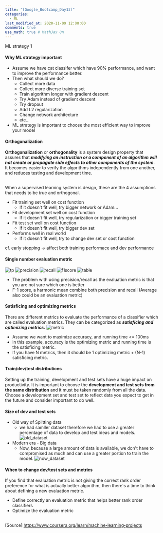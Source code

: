 ```yaml
---
title: "[Google_Bootcamp_Day13]"
categories: 
  - ML
last_modified_at: 2020-11-09 12:00:00
comments: true
use_math: true # MathJax On
---
```


ML strategy 1

#### Why ML strategy important

- Assume we have cat classifer which have 90% performance, and want to improve the performance better.
- Then what should we do?
  - Collect more data
  - Collect more diverse training set
  - Train algorithm longer with gradient descent
  - Try Adam instead of gradient descent
  - Try dropout
  - Add L2 regularization
  - Change network architecture
  - etc...
- ML strategy is important to choose the most efficient way to improve your model

#### Orthogonalization

**Orthogonalization** or **orthogonality** is a system design property that assures that ___modifying an instruction or a component of an algorithm will not create or propagate side effects to other components of the system___. <br>
It becomes easier to verify the algorithms independently from one another, and reduces testing and development time. <br> <br>

When a supervised learning system is design, these are the 4 assumptions that needs to be true and orthogonal.
- Fit training set well on cost function
  - If it doesn't fit well, try bigger network or Adam...
- Fit development set well on cost function
  - If it doesn't fit well, try regularization or bigger training set
- Fit test set well on cost function
  - If it doesn't fit well, try bigger dev set
- Performs well in real world
  - If it doesn't fit well, try to change dev set or cost function
  
cf. early stopping -> affect both training performace and dev performance

#### Single number evaluation metric
![tp](https://user-images.githubusercontent.com/62474292/101052054-84582580-35c9-11eb-8d24-7be22cbaecb5.png)
![precision](https://user-images.githubusercontent.com/62474292/101052052-83bf8f00-35c9-11eb-8645-1b7c85c6f815.png)
![recall](https://user-images.githubusercontent.com/62474292/101052050-81f5cb80-35c9-11eb-9e33-7e7901b78508.png)
![f1score](https://user-images.githubusercontent.com/62474292/101052053-83bf8f00-35c9-11eb-9d75-1f0fec7fc51c.png)
![table](https://user-images.githubusercontent.com/62474292/101052057-84f0bc00-35c9-11eb-96d3-7922e773be7c.png)

- The problem with using precision/recall as the evaluation metric is that you are not sure which one is better
- F-1 score, a harmonic mean combine both precision and recall (Average also could be an evaluation metric)

#### Satisficing and optimizing metrics

There are different metrics to evaluate the performance of a classifier which are called evaluation metrics. They can be categorized as ___satisficing and optimizing metrics.___
![metric](https://user-images.githubusercontent.com/62474292/101052858-75be3e00-35ca-11eb-80f9-d5c9c026e6ca.png)

- Assume we want to maximize accuracy, and running time <= 100ms
- In this example, accuracy is the optimizing metric and running time is the satisficing metric.
- If you have N metrics, then it should be 1 optimizing metric + (N-1) satisficing metric.

#### Train/dev/test distributions
Setting up the training, development and test sets have a huge impact on productivity. It is important to choose the **development and test sets from the same distribution** and it must be taken randomly from all the data. <br>
Choose a development set and test set to reflect data you expect to get in the future and consider important to do well.

#### Size of dev and test sets
- Old way of Splitting data
  -  we had samller dataset therefore we had to use a greater percentage of data to develop and test ideas and models.
![old_dataset](https://user-images.githubusercontent.com/62474292/101106079-a4600700-3612-11eb-8fc2-29daf802dcab.png)
- Modern era - Big data
  - Now, because a large amount of data is available, we don't have to compromised as much and can use a greater portion to train the model.
![now_dataset](https://user-images.githubusercontent.com/62474292/101106032-77abef80-3612-11eb-8e24-041d7a17b923.png)

#### When to change dev/test sets and metrics
If you find that evaluation metric is not giving the correct rank order preference for what is actually better algorithm, then there's a time to think about defining a new evaluation metric.
- Define correctly an evaluation metric that helps better rank order classifiers
- Optimize the evaluation metric <br><br>

[Source] https://www.coursera.org/learn/machine-learning-projects
